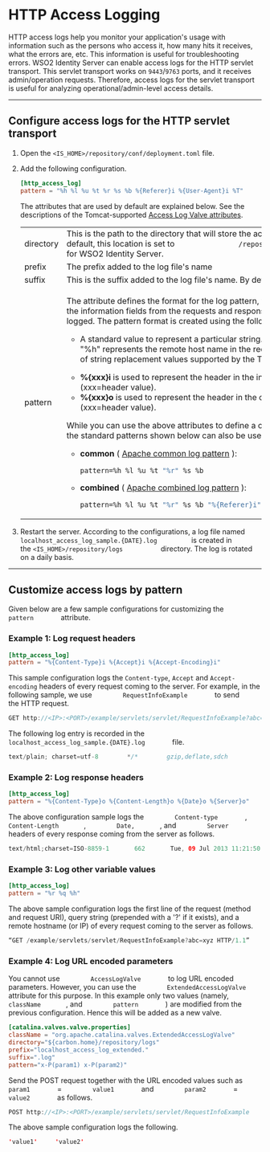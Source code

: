 # HTTP Access Logging

HTTP access logs help you monitor your application's usage with
information such as the persons who access it, how many hits
it receives, what the errors are, etc. This information is useful for
troubleshooting errors. WSO2 Identity Server can enable access logs for the
HTTP servlet transport. This servlet transport works on `9443`/`9763` ports,
and it receives admin/operation requests. Therefore, access logs for the
servlet transport is useful for analyzing operational/admin-level access
details.

---

## Configure access logs for the HTTP servlet transport

1.  Open the `<IS_HOME>/repository/conf/deployment.toml` file.

2.  Add the following configuration.

    ``` toml
    [http_access_log]
    pattern = "%h %l %u %t %r %s %b %{Referer}i %{User-Agent}i %T"
    ```

    The attributes that are used by default are explained below. See the
    descriptions of the Tomcat-supported [Access Log
    Valve attributes](http://tomcat.apache.org/tomcat-9.0-doc/config/valve.html#Access_Log_Valve/Attributes).

    <table style="width:100%;">
    <colgroup>
    <col style="width: 5%" />
    <col style="width: 94%" />
    </colgroup>
    <tbody>
    <tr class="odd">
    <td>directory</td>
    <td>This is the path to the directory that will store the access log file. By default, this location is set to <code>               <IS_HOME>/repository/logs              </code> for WSO2 Identity Server.</td>
    </tr>
    <tr class="even">
    <td>prefix</td>
    <td>The prefix added to the log file's name</td>
    </tr>
    <tr class="odd">
    <td>suffix</td>
    <td>This is the suffix added to the log file's name. By default, this is .log.</td>
    </tr>
    <tr class="even">
    <td>pattern</td>
    <td><div class="content-wrapper">
    <p>The attribute defines the format for the log pattern, which consists of the information fields from the requests and responses that should be logged. The pattern format is created using the following attributes:</p>
    <ul>
    <li><p>A standard value to represent a particular string. For example, "%h" represents the remote host name in 
    the request. See the list of string replacement values supported by the Tomcat valve <a href="https://tomcat.apache.org/tomcat-9.0-doc/api/org/apache/catalina/valves/AccessLogValve.html">here</a> .</p></li>
    <li><strong>%{xxx}i</strong> is used to represent the header in the incoming request (xxx=header value).</li>
    <li><strong>%{xxx}o</strong> is used to represent the header in the outgoing request (xxx=header value).</li>
    </ul>
    <p>While you can use the above attributes to define a custom pattern, the standard patterns shown below can also be used.</p>
    <ul>
    <li><p><strong>common</strong> ( <a href="http://httpd.apache.org/docs/1.3/logs.html#common">Apache common log pattern</a> ):</p>
    <div class="code panel pdl" style="border-width: 1px;">
    <div class="codeContent panelContent pdl">
    <div class="sourceCode" id="cb1" data-syntaxhighlighter-params="brush: java; gutter: false; theme: Confluence" data-theme="Confluence" style="brush: java; gutter: false; theme: Confluence"><pre class="sourceCode java"><code class="sourceCode java"><a class="sourceLine" id="cb1-1" title="1">pattern=%h %l %u %t <span class="st">&quot;%r&quot;</span> %s %b</a></code></pre></div>
    </div>
    </div></li>
    <li><p><strong>combined</strong> ( <a href="http://httpd.apache.org/docs/1.3/logs.html#combined">Apache combined log pattern</a> ):</p>
    <div class="code panel pdl" style="border-width: 1px;">
    <div class="codeContent panelContent pdl">
    <div class="sourceCode" id="cb2" data-syntaxhighlighter-params="brush: java; gutter: false; theme: Confluence" data-theme="Confluence" style="brush: java; gutter: false; theme: Confluence"><pre class="sourceCode java"><code class="sourceCode java"><a class="sourceLine" id="cb2-1" title="1">pattern=%h %l %u %t <span class="st">&quot;%r&quot;</span> %s %b <span class="st">&quot;%{Referer}i&quot;</span> <span class="st">&quot;%{User-Agent}i&quot;</span></a></code></pre></div>
    </div>
    </div></li>
    </ul>
    </div></td>
    </tr>
    </tbody>
    </table>

3.  Restart the server. According to the configurations, a log
    file named
    `           localhost_access_log_sample.{DATE}.log          ` is
    created in the `<IS_HOME>/repository/logs          ` directory. The
    log is rotated on a daily basis.

---

## Customize access logs by pattern

Given below are a few sample configurations for customizing the
`         pattern        ` attribute.

### Example 1: Log request headers

``` toml
[http_access_log]
pattern = "%{Content-Type}i %{Accept}i %{Accept-Encoding}i"
```

This sample configuration logs the `Content-type`,
`Accept` and `Accept-encoding` headers of every request coming to the
server. For example, in the following sample, we use 
`         RequestInfoExample        ` to send the HTTP request.

``` java
GET http://<IP>:<PORT>/example/servlets/servlet/RequestInfoExample?abc=xyz
```

The following log entry is recorded in the
`         localhost_access_log_sample.{DATE}.log        ` file.

``` java
text/plain; charset=utf-8        */*        gzip,deflate,sdch
```

### Example 2: Log response headers

``` toml
[http_access_log]
pattern = "%{Content-Type}o %{Content-Length}o %{Date}o %{Server}o"
```

The above configuration sample logs the `         Content-type        `
, `         Content-Length        `, `         Date,        `, and
`         Server        ` headers of every response coming from the
server as follows.

``` java
text/html;charset=ISO-8859-1       662       Tue, 09 Jul 2013 11:21:50 GMT        WSO2 Carbon
```

### Example 3: Log other variable values

``` toml
[http_access_log]
pattern = "%r %q %h"
```

The above sample configuration logs the first line of the request
(method and request URI), query string (prepended with a '?' if it
exists), and a remote hostname (or IP) of every request coming to the
server as follows.

``` java
“GET /example/servlets/servlet/RequestInfoExample?abc=xyz HTTP/1.1”      ?abc=xyz     10.100.0.67
```


### Example 4: Log URL encoded parameters

You cannot use `         AccessLogValve        ` to log URL encoded
parameters. However, you can use the
`         ExtendedAccessLogValve        ` attribute for this purpose. In
this example only two values (namely, `         className        `, and
`         pattern        ` ) are modified from the previous
configuration. Hence this will be added as a new valve.

```toml
[catalina.valves.valve.properties]
className = "org.apache.catalina.valves.ExtendedAccessLogValve"
directory="${carbon.home}/repository/logs"
prefix="localhost_access_log_extended."
suffix=".log"
pattern="x-P(param1) x-P(param2)"
```

Send the POST request together with the URL encoded values such as
`         param1        ` = `         value1        ` and
`         param2        ` = `         value2        ` as follows.

``` java
POST http://<IP>:<PORT>/example/servlets/servlet/RequestInfoExample
```

The above sample configuration logs the following.

``` java
'value1'     'value2'
```
